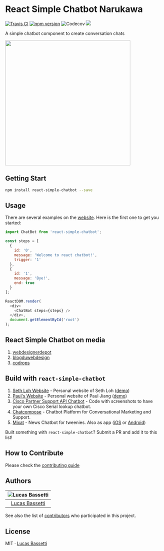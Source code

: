 # React Simple Chatbot Narukawa

<a href="https://travis-ci.org/LucasBassetti/react-simple-chatbot"><img src="https://travis-ci.org/LucasBassetti/react-simple-chatbot.svg?branch=master" alt="Travis CI" /></a> <a href="https://badge.fury.io/js/react-simple-chatbot"><img src="https://badge.fury.io/js/react-simple-chatbot.svg" alt="npm version"></a>
<img src="https://codecov.io/gh/LucasBassetti/react-simple-chatbot/branch/master/graph/badge.svg" alt="Codecov" />
</a> <a href="https://beerpay.io/LucasBassetti/react-simple-chatbot"><img src="https://beerpay.io/LucasBassetti/react-simple-chatbot/badge.svg?style=flat" /></a>

A simple chatbot component to create conversation chats

<img src="https://cloud.githubusercontent.com/assets/1014326/25716667/2d4bb4c4-30d6-11e7-996e-30c8fb316361.gif" height="400" />

## Getting Start

```bash
npm install react-simple-chatbot --save
```

## Usage

There are several examples on the [website](http://lucasbassetti.com.br/react-simple-chatbot). Here is the first one to get you started:

```javascript
import ChatBot from 'react-simple-chatbot';

const steps = [
  {
    id: '0',
    message: 'Welcome to react chatbot!',
    trigger: '1'
  },
  {
    id: '1',
    message: 'Bye!',
    end: true
  }
];

ReactDOM.render(
  <div>
    <ChatBot steps={steps} />
  </div>,
  document.getElementById('root')
);
```

## React Simple Chatbot on media

1. [webdesignerdepot](https://www.webdesignerdepot.com/2017/08/whats-new-for-designers-august-2017/)
2. [blogduwebdesign](http://www.blogduwebdesign.com/webdesign/ressources-web-du-lundi-aout-164/2507)
3. [codrops](https://tympanus.net/codrops/collective/collective-335/)

## Build with `react-simple-chatbot`

1. [Seth Loh Website](https://github.com/lackdaz/lackdaz.github.io) - Personal website of Seth Loh ([demo](https://www.sethloh.com))
2. [Paul's Website](https://psheon.github.io/) - Personal website of Paul Jiang ([demo](https://psheon.github.io/archives/))
3. [Cisco Partner Support API Chatbot](https://github.com/btotharye/cisco-pss-api-chatbot) - Code with screenshots to have your own Cisco Serial lookup chatbot.
4. [Chatcompose](https://www.chatcompose.com/en.html) - Chatbot Platform for Conversational Marketing and Support.
5. [Mixat](https://www.svt.se/mixat) - News Chatbot for tweenies. Also as app ([iOS](https://apps.apple.com/se/app/mixat-h%C3%A4r-f%C3%A5r-du-koll/id1239444432) or [Android](https://play.google.com/store/apps/details?id=se.svt.mixat))

Built something with `react-simple-chatbot`? Submit a PR and add it to this list!

## How to Contribute

Please check the [contributing guide](https://github.com/LucasBassetti/react-simple-chatbot/blob/master/contributing.md)

## Authors

| ![Lucas Bassetti](https://avatars3.githubusercontent.com/u/1014326?v=3&s=150) |
| :---------------------------------------------------------------------------: |
|              [Lucas Bassetti](https://github.com/LucasBassetti/)              |

See also the list of [contributors](https://github.com/LucasBassetti/react-simple-chatbot/contributors) who participated in this project.

## License

MIT · [Lucas Bassetti](http://lucasbassetti.com.br)
